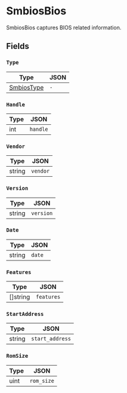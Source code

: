 # SmbiosBios

SmbiosBios captures BIOS related information.


## Fields


### `Type`



| Type | JSON |
| ---- | -----------|
| [SmbiosType](smbios_type.md) | `-` |

### `Handle`



| Type | JSON |
| ---- | -----------|
| int | `handle` |

### `Vendor`



| Type | JSON |
| ---- | -----------|
| string | `vendor` |

### `Version`



| Type | JSON |
| ---- | -----------|
| string | `version` |

### `Date`



| Type | JSON |
| ---- | -----------|
| string | `date` |

### `Features`



| Type | JSON |
| ---- | -----------|
| []string | `features` |

### `StartAddress`



| Type | JSON |
| ---- | -----------|
| string | `start_address` |

### `RomSize`



| Type | JSON |
| ---- | -----------|
| uint | `rom_size` |

